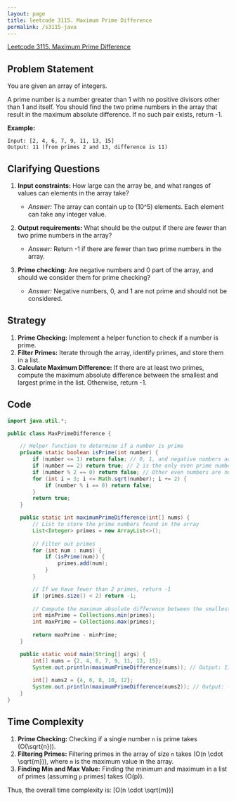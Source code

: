 ```yaml
---
layout: page
title: leetcode 3115. Maximum Prime Difference
permalink: /s3115-java
---
```

[Leetcode 3115. Maximum Prime Difference](https://algoadvance.github.io/algoadvance/l3115)
## Problem Statement

You are given an array of integers.

A prime number is a number greater than 1 with no positive divisors other than 1 and itself. You should find the two prime numbers in the array that result in the maximum absolute difference. If no such pair exists, return -1.

**Example:**
```plaintext
Input: [2, 4, 6, 7, 9, 11, 13, 15]
Output: 11 (from primes 2 and 13, difference is 11)
```

## Clarifying Questions

1. **Input constraints:** How large can the array be, and what ranges of values can elements in the array take?
   - *Answer:* The array can contain up to \(10^5\) elements. Each element can take any integer value.
   
2. **Output requirements:** What should be the output if there are fewer than two prime numbers in the array?
   - *Answer:* Return -1 if there are fewer than two prime numbers in the array.
   
3. **Prime checking:** Are negative numbers and 0 part of the array, and should we consider them for prime checking?
   - *Answer:* Negative numbers, 0, and 1 are not prime and should not be considered.

## Strategy

1. **Prime Checking:** Implement a helper function to check if a number is prime.
2. **Filter Primes:** Iterate through the array, identify primes, and store them in a list.
3. **Calculate Maximum Difference:** If there are at least two primes, compute the maximum absolute difference between the smallest and largest prime in the list. Otherwise, return -1.

## Code

```java
import java.util.*;

public class MaxPrimeDifference {

    // Helper function to determine if a number is prime
    private static boolean isPrime(int number) {
        if (number <= 1) return false; // 0, 1, and negative numbers are not prime
        if (number == 2) return true; // 2 is the only even prime number
        if (number % 2 == 0) return false; // Other even numbers are not prime
        for (int i = 3; i <= Math.sqrt(number); i += 2) {
            if (number % i == 0) return false;
        }
        return true;
    }

    public static int maximumPrimeDifference(int[] nums) {
        // List to store the prime numbers found in the array
        List<Integer> primes = new ArrayList<>();
        
        // Filter out primes
        for (int num : nums) {
            if (isPrime(num)) {
                primes.add(num);
            }
        }

        // If we have fewer than 2 primes, return -1
        if (primes.size() < 2) return -1;
        
        // Compute the maximum absolute difference between the smallest and largest prime
        int minPrime = Collections.min(primes);
        int maxPrime = Collections.max(primes);
        
        return maxPrime - minPrime;
    }

    public static void main(String[] args) {
        int[] nums = {2, 4, 6, 7, 9, 11, 13, 15};
        System.out.println(maximumPrimeDifference(nums)); // Output: 11
        
        int[] nums2 = {4, 6, 8, 10, 12};
        System.out.println(maximumPrimeDifference(nums2)); // Output: -1
    }
}
```

## Time Complexity

1. **Prime Checking:** Checking if a single number `n` is prime takes \(O(\sqrt{n})\).
2. **Filtering Primes:** Filtering primes in the array of size `n` takes \(O(n \cdot \sqrt{m})\), where `m` is the maximum value in the array.
3. **Finding Min and Max Value:** Finding the minimum and maximum in a list of primes (assuming `p` primes) takes \(O(p)\).

Thus, the overall time complexity is:
\[O(n \cdot \sqrt{m})\]